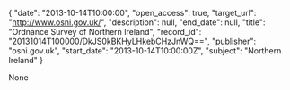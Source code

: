 {
  "date": "2013-10-14T10:00:00", 
  "open_access": true, 
  "target_url": "http://www.osni.gov.uk/", 
  "description": null, 
  "end_date": null, 
  "title": "Ordnance Survey of Northern Ireland", 
  "record_id": "20131014T100000/DkJS0kBKHyLHkebCHzJnWQ==", 
  "publisher": "osni.gov.uk", 
  "start_date": "2013-10-14T10:00:00Z", 
  "subject": "Northern Ireland"
}

None